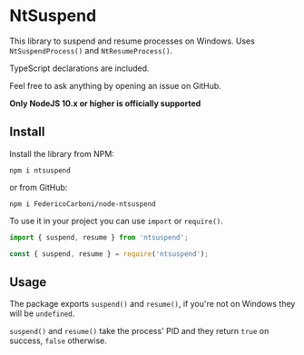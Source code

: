 # NtSuspend
This library to suspend and resume processes on Windows.
Uses `NtSuspendProcess()` and `NtResumeProcess()`.

TypeScript declarations are included.

Feel free to ask anything by opening an issue on GitHub.

**Only NodeJS 10.x or higher is officially supported**

## Install
Install the library from NPM:

`npm i ntsuspend`

or from GitHub:

`npm i FedericoCarboni/node-ntsuspend`

To use it in your project you can use `import` or `require()`.
```ts
import { suspend, resume } from 'ntsuspend';
```
```ts
const { suspend, resume } = require('ntsuspend');
```

## Usage
The package exports `suspend()` and `resume()`, if you're not on Windows they
will be `undefined`.

`suspend()` and `resume()` take the process' PID and they return `true` on
success, `false` otherwise.
